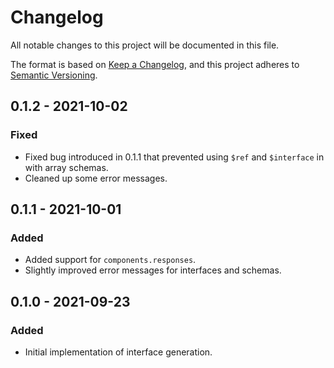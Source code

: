 # Changelog

All notable changes to this project will be documented in this file.

The format is based on [Keep a Changelog](https://keepachangelog.com/en/1.0.0/), and this project adheres to [Semantic Versioning](https://semver.org/spec/v2.0.0.html).

## 0.1.2 - 2021-10-02

### Fixed

- Fixed bug introduced in 0.1.1 that prevented using `$ref` and `$interface` in with array schemas.
- Cleaned up some error messages.

## 0.1.1 - 2021-10-01

### Added

- Added support for `components.responses`.
- Slightly improved error messages for interfaces and schemas.

## 0.1.0 - 2021-09-23

### Added

- Initial implementation of interface generation.
